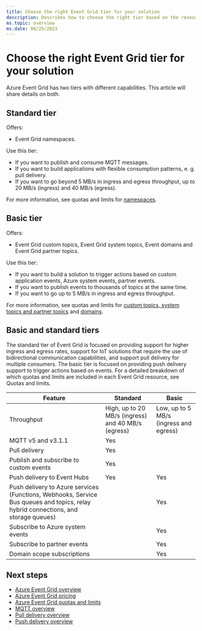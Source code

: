 ```yaml
---
title: Choose the right Event Grid tier for your solution
description: Describes how to choose the right tier based on the resource features and use cases.
ms.topic: overview
ms.date: 08/25/2023
---
```


# Choose the right Event Grid tier for your solution

Azure Event Grid has two tiers with different capabilities. This article will share details on both. 

## Standard tier

Offers:
- Event Grid namespaces.

Use this tier:

- If you want to publish and consume MQTT messages.
- If you want to build applications with flexible consumption patterns, e. g. pull delivery.
- If you want to go beyond 5 MB/s in ingress and egress throughput, up to 20 MB/s (ingress) and 40 MB/s (egress).

For more information, see quotas and limits for [namespaces](quotas-limits.md#namespace-resource-limits).

## Basic tier

Offers:
- Event Grid custom topics, Event Grid system topics, Event domains and Event Grid partner topics.

Use this tier:

- If you want to build a solution to trigger actions based on custom application events, Azure system events, partner events.
- If you want to publish events to thousands of topics at the same time.
- If you want to go up to 5 MB/s in ingress and egress throughput.

For more information, see quotas and limits for [custom topics, system topics and partner topics](quotas-limits.md#custom-topic-system-topic-and-partner-topic-resource-limits) and [domains](quotas-limits.md#domain-resource-limits).

## Basic and standard tiers

The standard tier of Event Grid is focused on providing support for higher ingress and egress rates, support for IoT solutions that require the use of bidirectional communication capabilities, and support pull delivery for multiple consumers. The basic tier is focused on providing push delivery support to trigger actions based on events. For a detailed breakdown of which quotas and limits are included in each Event Grid resource, see Quotas and limits.

| Feature                                                                                                                            | Standard                                           | Basic                                  |
|------------------------------------------------------------------------------------------------------------------------------------|----------------------------------------------------|----------------------------------------|
| Throughput                                                                                                                         | High, up to 20 MB/s (ingress) and 40 MB/s (egress) | Low, up to 5 MB/s (ingress and egress) |
| MQTT v5 and v3.1.1                                                                                                                 | Yes                                                |                                        |
| Pull delivery                                                                                                                      | Yes                                                |                                        |
| Publish and subscribe to custom events                                                                                             | Yes                                                |                                        |
| Push delivery to Event Hubs                                                                                                        | Yes                                                | Yes                                    |
| Push delivery to Azure services (Functions, Webhooks, Service Bus queues and topics, relay hybrid connections, and storage queues) |                                                    | Yes                                    |
| Subscribe to Azure system events                                                                                                   |                                                    | Yes                                    |
| Subscribe to partner events                                                                                                        |                                                    | Yes                                    |
| Domain scope subscriptions                                                                                                         |                                                    | Yes                                    |

## Next steps

- [Azure Event Grid overview](overview.md)
- [Azure Event Grid pricing](https://azure.microsoft.com/pricing/details/event-grid/)
- [Azure Event Grid quotas and limits](..//azure-resource-manager/management/azure-subscription-service-limits.md)
- [MQTT overview](mqtt-overview.md)
- [Pull delivery overview](pull-delivery-overview.md)
- [Push delivery overview](push-delivery-overview.md)
